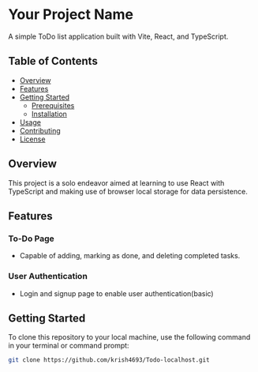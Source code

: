 # Your Project Name

A simple ToDo list application built with Vite, React, and TypeScript.

## Table of Contents

- [Overview](#overview)
- [Features](#features)
- [Getting Started](#getting-started)
  - [Prerequisites](#prerequisites)
  - [Installation](#installation)
- [Usage](#usage)
- [Contributing](#contributing)
- [License](#license)

## Overview

This project is a solo endeavor aimed at learning to use React with TypeScript and making use of browser local storage for data persistence.

## Features

### To-Do Page

- Capable of adding, marking as done, and deleting completed tasks.

### User Authentication

- Login and signup page to enable user authentication(basic)

## Getting Started

To clone this repository to your local machine, use the following command in your terminal or command prompt:

```bash
git clone https://github.com/krish4693/Todo-localhost.git
